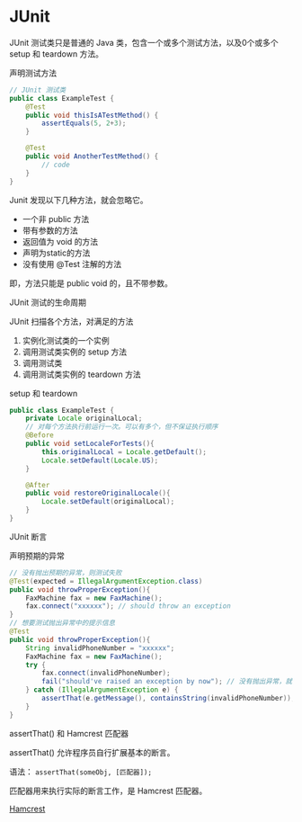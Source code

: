 # JUnit

JUnit 测试类只是普通的 Java 类，包含一个或多个测试方法，以及0个或多个 setup 和 teardown 方法。

声明测试方法

```java
// JUnit 测试类
public class ExampleTest {
    @Test
    public void thisIsATestMethod() {
        assertEquals(5, 2+3);
    }

    @Test
    public void AnotherTestMethod() {
        // code
    }
}
```

Junit 发现以下几种方法，就会忽略它。

- 一个非 public 方法
- 带有参数的方法
- 返回值为 void 的方法
- 声明为static的方法
- 没有使用 @Test 注解的方法

即，方法只能是 public void 的，且不带参数。

JUnit 测试的生命周期

JUnit 扫描各个方法，对满足的方法

1. 实例化测试类的一个实例
2. 调用测试类实例的 setup 方法
3. 调用测试类
4. 调用测试类实例的 teardown 方法

setup 和 teardown

```java
public class ExampleTest {
    private Locale originalLocal;
    // 对每个方法执行前运行一次。可以有多个，但不保证执行顺序
    @Before
    public void setLocaleForTests(){
        this.originalLocal = Locale.getDefault();
        Locale.setDefault(Locale.US);
    }

    @After
    public void restoreOriginalLocale(){
        Locale.setDefault(originalLocal);
    }
}
```

JUnit 断言

声明预期的异常

```java
// 没有抛出预期的异常，则测试失败
@Test(expected = IllegalArgumentException.class)
public void throwProperException(){
    FaxMachine fax = new FaxMachine();
    fax.connect("xxxxxx"); // should throw an exception
}
// 想要测试抛出异常中的提示信息
@Test
public void throwProperException(){
    String invalidPhoneNumber = "xxxxxx";
    FaxMachine fax = new FaxMachine();
    try {
        fax.connect(invalidPhoneNumber);
        fail("should've raised an exception by now"); // 没有抛出异常，就测试失败
    } catch (IllegalArgumentException e) {
        assertThat(e.getMessage(), containsString(invalidPhoneNumber)); // 进一步对异常进行断言
    }
}
```

assertThat() 和 Hamcrest 匹配器

assertThat() 允许程序员自行扩展基本的断言。

语法： `assertThat(someObj, [匹配器]);`

匹配器用来执行实际的断言工作，是 Hamcrest 匹配器。

[Hamcrest](https://github.com/hamcrest/JavaHamcrest)






